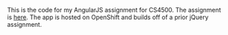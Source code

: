 This is the code for my AngularJS assignment for CS4500. The assignment is [here](https://docs.google.com/document/d/1qmxjB922SPnIC6am9VPGmJ8jwUOJ1sX2ZMGnhYT4-d8/edit). The app is hosted on OpenShift and builds off of a prior jQuery assignment.